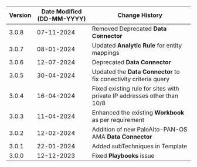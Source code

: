 | **Version** | **Date Modified (DD-MM-YYYY)** | **Change History**                                                 |
|-------------|--------------------------------|--------------------------------------------------------------------|
| 3.0.8       | 07-11-2024                     |   Removed Deprecated **Data Connector**                            |
| 3.0.7 	  | 08-01-2024 					   |   Updated **Analytic Rule** for entity mappings					|
| 3.0.6 	  | 12-07-2024 					   |   Deprecated **Data Connector** 									|
| 3.0.5       | 30-04-2024                     |   Updated the **Data Connector** to fix conectivity criteria query |
| 3.0.4       | 16-04-2024                     |   Fixed existing rule for sites with private IP addresses other than 10/8 |
| 3.0.3       | 11-04-2024                     |   Enhanced the existing **Workbook** as per requirement            |
| 3.0.2       | 12-02-2024                     |   Addition of new PaloAlto-PAN-OS AMA **Data Connector**           |
| 3.0.1       | 22-01-2024                     |   Added subTechniques in Template                                  |
| 3.0.0       | 12-12-2023                     |   Fixed **Playbooks** issue                                        |
